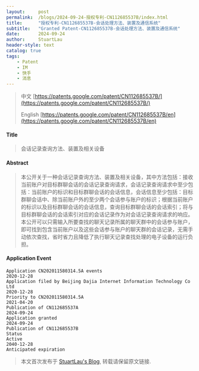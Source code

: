 ```yaml
---
layout:     post
permalink:  /blogs/2024-09-24-授权专利-CN112685537B/index.html
title:      "授权专利-CN112685537B-会话处理方法、装置及通信系统"
subtitle:   "Granted Patent-CN112685537B-会话处理方法、装置及通信系统"
date:       2024-09-24
author:     StuartLau
header-style: text
catalog: true
tags:
    - Patent
    - IM
    - 快手
    - 消息
---
```

> 中文 [https://patents.google.com/patent/CN112685537B/](https://patents.google.com/patent/CN112685537B/)
>
> English [https://patents.google.com/patent/CN112685537B/en](https://patents.google.com/patent/CN112685537B/en)

#### Title
> 会话记录查询方法、装置及相关设备










#### Abstract
> 本公开关于一种会话记录查询方法、装置及相关设备，其中方法包括：接收当前账户对目标群聊会话的会话记录查询请求，会话记录查询请求中至少包括：当前账户的标识和目标群聊会话的会话信息，会话信息至少包括：目标群聊会话中、除当前账户外的至少两个会话参与账户的标识；根据当前账户的标识以及目标群聊会话的会话信息，查询目标群聊会话的会话索引；将与目标群聊会话的会话索引对应的会话记录作为对会话记录查询请求的响应。本公开可以只需输入所要查找的聊天记录所属的聊天群中的会话参与账户，即可找到包含当前账户以及这些会话参与账户的聊天群的会话记录，无需手动依次查找，省时省力且降低了执行聊天记录查找处理的电子设备的运行负担。








#### Application Event
```
Application CN202011580314.5A events 
2020-12-28
Application filed by Beijing Dajia Internet Information Technology Co Ltd
2020-12-28
Priority to CN202011580314.5A
2021-04-20
Publication of CN112685537A
2024-09-24
Application granted
2024-09-24
Publication of CN112685537B
Status
Active
2040-12-28
Anticipated expiration
```
> 本文首次发布于 [StuartLau's Blog](https://stuartlau.github.io), 
转载请保留原文链接.

